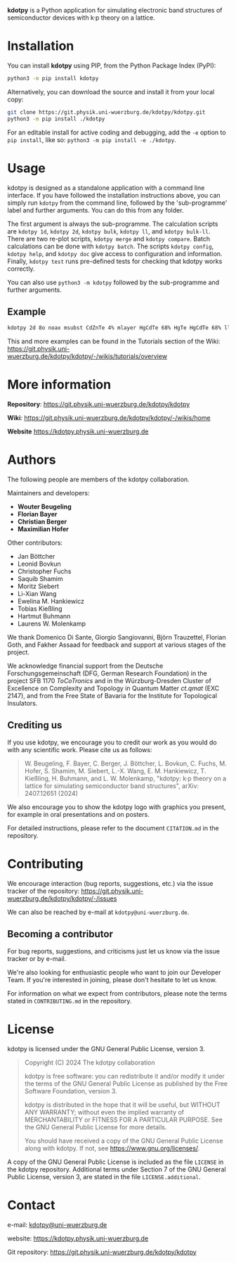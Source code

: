 **kdotpy** is a Python application for simulating electronic band structures of
semiconductor devices with k·p theory on a lattice.


Installation
============

You can install **kdotpy** using PIP, from the Python Package Index (PyPI):
```sh
python3 -m pip install kdotpy
```

Alternatively, you can download the source and install it from your local copy:
```sh
git clone https://git.physik.uni-wuerzburg.de/kdotpy/kdotpy.git
python3 -m pip install ./kdotpy
```

For an editable install for active coding and debugging, add the `-e` option to
`pip install`, like so: `python3 -m pip install -e ./kdotpy`.


Usage
=====

kdotpy is designed as a standalone application with a command line interface.
If you have followed the installation instructions above, you can simply run
`kdotpy` from the command line, followed by the 'sub-programme' label and
further arguments. You can do this from any folder.

The first argument is always the sub-programme. The calculation scripts are
`kdotpy 1d`, `kdotpy 2d`, `kdotpy bulk`, `kdotpy ll`, and `kdotpy bulk-ll`.
There are two re-plot scripts, `kdotpy merge` and `kdotpy compare`. Batch
calculations can be done with `kdotpy batch`. The scripts `kdotpy config`,
`kdotpy help`, and `kdotpy doc` give access to configuration and information.
Finally, `kdotpy test` runs pre-defined tests for checking that kdotpy works
correctly.

You can also use `python3 -m kdotpy` followed by the sub-programme and further
arguments.


Example
-------
```sh
kdotpy 2d 8o noax msubst CdZnTe 4% mlayer HgCdTe 68% HgTe HgCdTe 68% llayer 10 7 10 zres 0.25 k -0.6 0.6 / 60 kphi 45 erange -80 0 split 0.01 obs orbitalrgb legend char out -7nm outdir data-qw localminmax
```

This and more examples can be found in the Tutorials section of the Wiki:
https://git.physik.uni-wuerzburg.de/kdotpy/kdotpy/-/wikis/tutorials/overview



More information
================

**Repository**:
https://git.physik.uni-wuerzburg.de/kdotpy/kdotpy

**Wiki**:
https://git.physik.uni-wuerzburg.de/kdotpy/kdotpy/-/wikis/home

**Website**
https://kdotpy.physik.uni-wuerzburg.de


Authors
=======

The following people are members of the kdotpy collaboration.

Maintainers and developers:
- **Wouter Beugeling**
- **Florian Bayer**
- **Christian Berger**
- **Maximilian Hofer**

Other contributors:
- Jan Böttcher
- Leonid Bovkun
- Christopher Fuchs
- Saquib Shamim
- Moritz Siebert
- Li-Xian Wang
- Ewelina M. Hankiewicz
- Tobias Kießling
- Hartmut Buhmann
- Laurens W. Molenkamp

We thank Domenico Di Sante, Giorgio Sangiovanni, Björn Trauzettel, Florian Goth,
and Fakher Assaad for feedback and support at various stages of the project.

We acknowledge financial support from the Deutsche Forschungsgemeinschaft (DFG,
German Research Foundation) in the project SFB 1170 *ToCoTronics* and in the
Würzburg-Dresden Cluster of Excellence on Complexity and Topology in Quantum
Matter *ct.qmat* (EXC 2147), and from the Free State of Bavaria for the
Institute for Topological Insulators.


Crediting us
------------

If you use kdotpy, we encourage you to credit our work as you would do with any
scientific work. Please cite us as follows:
> W. Beugeling, F. Bayer, C. Berger, J. Böttcher, L. Bovkun, C. Fuchs, 
> M. Hofer, S. Shamim, M. Siebert, L.-X. Wang, E. M. Hankiewicz, T. Kießling,
> H. Buhmann, and L. W. Molenkamp,
> "kdotpy: k·p theory on a lattice for simulating semiconductor band structures",
> arXiv: 2407.12651 (2024)

We also encourage you to show the kdotpy logo with graphics you present, for
example in oral presentations and on posters.

For detailed instructions, please refer to the document `CITATION.md` in the
repository.


Contributing
============

We encourage interaction (bug reports, suggestions, etc.) via the issue tracker
of the repository:
https://git.physik.uni-wuerzburg.de/kdotpy/kdotpy/-/issues

We can also be reached by e-mail at `kdotpy@uni-wuerzburg.de`.


Becoming a contributor
----------------------

For bug reports, suggestions, and criticisms just let us know via the issue
tracker or by e-mail.

We're also looking for enthusiastic people who want to join our Developer Team.
If you're interested in joining, please don't hesitate to let us know.

For information on what we expect from contributors, please note the terms
stated in `CONTRIBUTING.md` in the repository.


License
=======

kdotpy is licensed under the GNU General Public License, version 3.

> Copyright (C) 2024 The kdotpy collaboration
>
> kdotpy is free software: you can redistribute it and/or modify it under the
> terms of the GNU General Public License as published by the Free Software
> Foundation, version 3.
>
> kdotpy is distributed in the hope that it will be useful, but WITHOUT ANY
> WARRANTY; without even the implied warranty of MERCHANTABILITY or FITNESS FOR
> A PARTICULAR PURPOSE.  See the GNU General Public License for more details.
>
> You should have received a copy of the GNU General Public License along with
> kdotpy.  If not, see <https://www.gnu.org/licenses/>.

A copy of the GNU General Public License is included as the file `LICENSE` in
the kdotpy repository. Additional terms under Section 7 of the GNU General
Public License, version 3, are stated in the file `LICENSE.additional`.


Contact
=======

e-mail: kdotpy@uni-wuerzburg.de

website: https://kdotpy.physik.uni-wuerzburg.de

Git repository: https://git.physik.uni-wuerzburg.de/kdotpy/kdotpy

